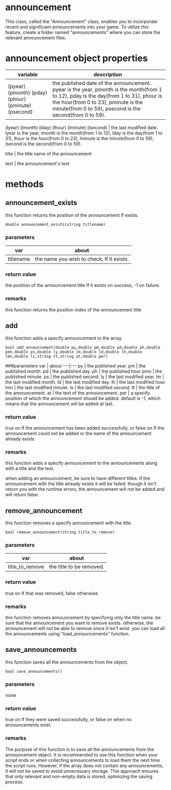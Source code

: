 # announcement

This class, called the "Announcement" class, enables you to incorporate recent and significant announcements into your game. To utilize this feature, create a folder named "announcements" where you can store the relevant announcement files.

# announcement object properties
variable | description
---|---
(pyear) (pmonth) (pday) (phour) (pminute) (psecond) | the published date of the announcement. pyear is the year, pmonth is the month(from 1 to 12), pday is the day(from 1 to 31), phour is the hour(from 0 to 23), pminute is the minute(from 0 to 59), psecond is the second(from 0 to 59).

(lyear) (lmonth) (lday) (lhour) (lminute) (lsecond) | the last modified date. lyear is the year, lmonth is the month(from 1 to 12), lday is the day(from 1 to 31), lhour is the hour(from 0 to 23), lminute is the minute(from 0 to 59), lsecond is the second(from 0 to 59).

title | the title name of the announcement

text | the announcement's text

# methods

## announcement_exists

this function returns the position of the announcement If exists.

`double announcement_exists(string titlename)`

### parameters
var | about
---|---
titlename | the name you wish to check, If it exists.

### return value

the position of the announcement title If it exists on success, -1 on failure.

### remarks

this function returns the position index of the announcement title


## add

this function adds a specify announcement to the array.

`bool add_announcement(double py,double pm,double pd,double ph,double pmn,double ps,double ly,double lm,double ld,double lh,double lmn,double ls,string tt,string at,double per)`

###parameters
var | about
---|---
py | the published year.
pm | the published month.
pd | the published day.
ph | the published hour
pmn | the published minute.
ps | the published second.
ly | the last modified year.
lm | the last modified month.
ld | the last modified day.
lh | the last modified hour
lmn | the last modified minute.
ls | the last modified second.
tt | the title of the announcement.
at | the text of the announcement.
per | a specify position of which the announcement should be added. default is -1, which means that the announcement will be added at last.

### return value

true on If the announcement has been added successfully, or false on If the announcement could not be added or the name of the announcement already exists.

### remarks

this function adds a specify announcement to the announcements along with a title and the text.

when adding an announcement, be sure to have different titles. If the announcement with the title already exists it will be failed. though it isn't return you with the runtime errors, the announcement will not be added and will return false.


## remove_announcement

this function removes a specify announcement with the title.

`bool remove_announcement(string title_to_remove)`

### parameters
var | about
---|---
title_to_remove | the title to be removed.

### return value

true on If that was removed, false otherwise.

### remarks

this function removes announcement by specifying only the title name. be sure that the announcement you want to remove exists. otherwise, the announcement will not be able to remove since it isn't exist. you can load all the announcements using "load_announcements" function.


## save_announcements

this function saves all the announcements from the object.

`bool save_announcements()`

### parameters

none

### return value

true on If they were saved successfully, or false on when no announcements exist.

### remarks

The purpose of this function is to save all the announcements from the announcement object. It is recommended to use this function when your script ends or when collecting announcements to load them the next time the script runs. However, if the array does not contain any announcements, it will not be saved to avoid unnecessary storage. This approach ensures that only relevant and non-empty data is stored, optimizing the saving process.

